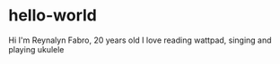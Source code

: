 # hello-world
Hi I'm Reynalyn Fabro, 20 years old
I love reading wattpad, singing and playing ukulele

